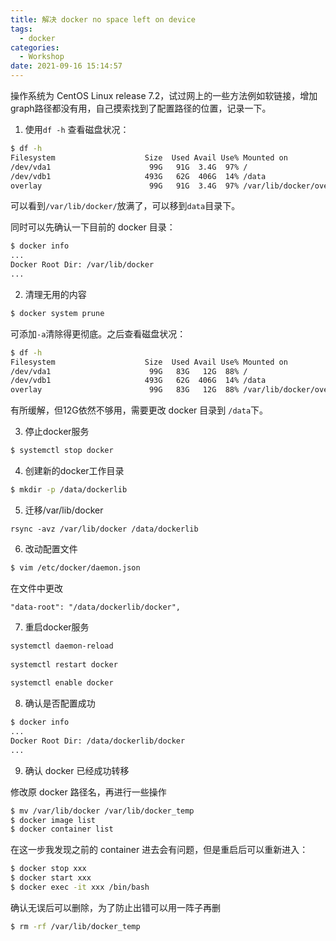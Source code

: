 ```yaml
---
title: 解决 docker no space left on device
tags:
  - docker
categories:
  - Workshop
date: 2021-09-16 15:14:57
---
```



操作系统为 CentOS Linux release 7.2，试过网上的一些方法例如软链接，增加graph路径都没有用，自己摸索找到了配置路径的位置，记录一下。

1. 使用`df -h` 查看磁盘状况：

```bash
$ df -h
Filesystem                    Size  Used Avail Use% Mounted on
/dev/vda1                      99G   91G  3.4G  97% /
/dev/vdb1                     493G   62G  406G  14% /data
overlay                        99G   91G  3.4G  97% /var/lib/docker/overlay2/xxx
```

可以看到`/var/lib/docker/`放满了，可以移到`data`目录下。

同时可以先确认一下目前的 docker 目录：

```bash
$ docker info
...
Docker Root Dir: /var/lib/docker
...
```

2. 清理无用的内容

```bash
$ docker system prune
```

可添加`-a`清除得更彻底。之后查看磁盘状况：

```bash
$ df -h
Filesystem                    Size  Used Avail Use% Mounted on
/dev/vda1                      99G   83G   12G  88% /
/dev/vdb1                     493G   62G  406G  14% /data
overlay                        99G   83G   12G  88% /var/lib/docker/overlay2/xxx
```

有所缓解，但12G依然不够用，需要更改 docker 目录到 `/data`下。

3. 停止docker服务

```bash
$ systemctl stop docker
```

4. 创建新的docker工作目录

```bash
$ mkdir -p /data/dockerlib
```

5. 迁移/var/lib/docker

```text
rsync -avz /var/lib/docker /data/dockerlib
```

6. 改动配置文件

```bash
$ vim /etc/docker/daemon.json
```

在文件中更改

```properties
"data-root": "/data/dockerlib/docker",
```

7. 重启docker服务

```bash
systemctl daemon-reload
 
systemctl restart docker
 
systemctl enable docker
```

8. 确认是否配置成功

```bash
$ docker info
...
Docker Root Dir: /data/dockerlib/docker
...
```

9. 确认 docker 已经成功转移

修改原 docker 路径名，再进行一些操作

```bash
$ mv /var/lib/docker /var/lib/docker_temp
$ docker image list
$ docker container list
```

在这一步我发现之前的 container 进去会有问题，但是重启后可以重新进入：

```bash
$ docker stop xxx
$ docker start xxx
$ docker exec -it xxx /bin/bash
```

确认无误后可以删除，为了防止出错可以用一阵子再删

```bash
$ rm -rf /var/lib/docker_temp
```

